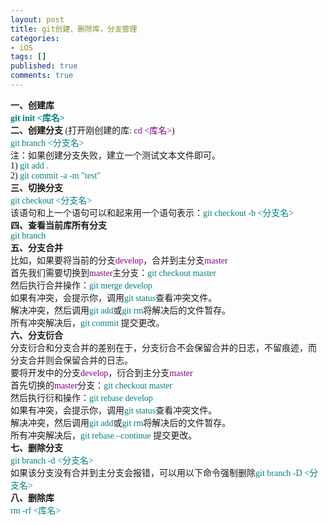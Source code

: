 ```yaml
---
layout: post
title: git创建、删除库，分支管理
categories:
- iOS
tags: []
published: true
comments: true
---
```

<p><div><span style="font-family: 'Arial Black';"><b>一、创建库</b></span></div>
<div><span style="color: #008080; font-family: 'Arial Black';"><b>git init &lt;库名&gt;</b></span></div>
<span style="font-family: 'Arial Black';"><b>二、创建分支 </b>(打开刚创建的库: <span style="color: #800080;">cd &lt;库名&gt;</span>)</span>
<div><span style="color: #008080; font-family: 'Arial Black';">git branch &lt;分支名&gt;</span></div>
<div><span style="font-family: 'Arial Black';">注：如果创建分支失败，建立一个测试文本文件即可。</span></div>
<div><span style="font-family: 'Arial Black';">1) <span style="color: #008080;">git add .</span></span></div>
<div><span style="font-family: 'Arial Black';">2) <span style="color: #008080;">git commit -a -m "test"</span></span></div>
<div><span style="font-family: 'Arial Black';"><b>三、切换分支</b></span></div>
<div>
<div><span style="color: #008080; font-family: 'Arial Black';">git checkout &lt;分支名&gt; </span></div>
<div><span style="font-family: 'Arial Black';">该语句和上一个语句可以和起来用一个语句表示：<span style="color: #008080;">git checkout -b &lt;分支名&gt;</span></span></div>
</div>
<div><span style="font-family: 'Arial Black';"><b>四、查看当前库所有分支</b></span></div>
<div><span style="font-family: 'Arial Black';"><span style="color: #008080;">git branch</span></span></div>
<div>
<div><span style="font-family: 'Arial Black';"><b>五、分支合并</b></span></div>
<div><span style="font-family: 'Arial Black';">比如，如果要将当前的分支<span style="color: #800080;">develop</span>，合并到主分支<span style="color: #800080;">master</span></span></div>
<div><span style="font-family: 'Arial Black';">首先我们需要切换到<span style="color: #800080;">master</span>主分支：<span style="color: #008080;">git checkout master</span></span></div>
<div><span style="font-family: 'Arial Black';">然后执行合并操作：<span style="color: #008080;">git merge develop</span></span></div>
<div><span style="font-family: 'Arial Black';">如果有冲突，会提示你，调用<span style="color: #008080;">git status</span>查看冲突文件。 </span></div>
<div><span style="font-family: 'Arial Black';">解决冲突，然后调用<span style="color: #008080;">git add</span>或<span style="color: #008080;">git rm</span>将解决后的文件暂存。 </span></div>
<div><span style="font-family: 'Arial Black';">所有冲突解决后，<span style="color: #008080;">git commit </span>提交更改。</span></div>
<div><span style="font-family: 'Arial Black';"><b>六、分支衍合</b></span></div>
<div><span style="font-family: 'Arial Black';">分支衍合和分支合并的差别在于，分支衍合不会保留合并的日志，不留痕迹，而 分支合并则会保留合并的日志。 </span></div>
<div><span style="font-family: 'Arial Black';">要将开发中的分支<span style="color: #800080;">develop</span>，衍合到主分支<span style="color: #800080;">master</span></span></div>
<div><span style="font-family: 'Arial Black';">首先切换的<span style="color: #800080;">master</span>分支：<span style="color: #008080;">git checkout master</span></span></div>
<div><span style="font-family: 'Arial Black';">然后执行衍和操作：<span style="color: #008080;">git rebase develop</span></span></div>
<div><span style="font-family: 'Arial Black';">如果有冲突，会提示你，调用<span style="color: #008080;">git status</span>查看冲突文件。 </span></div>
<div><span style="font-family: 'Arial Black';">解决冲突，然后调用<span style="color: #008080;">git add</span>或<span style="color: #008080;">git rm</span>将解决后的文件暂存。 </span></div>
<div><span style="font-family: 'Arial Black';">所有冲突解决后，<span style="color: #008080;">git rebase –continue</span> 提交更改。</span></div>
<div><span style="font-family: 'Arial Black';"><b>七、删除分支</b></span></div>
<div><span style="color: #008080; font-family: 'Arial Black';">git branch -d &lt;分支名&gt; </span></div>
<div><span style="font-family: 'Arial Black';">如果该分支没有合并到主分支会报错，可以用以下命令强制删除<span style="color: #008080;">git branch -D &lt;分支名&gt;</span></span></div>
</div>
<div><span style="font-family: 'Arial Black';"><b>八、删除库</b></span></div>
<div><span style="color: #008080; font-family: 'Arial Black';">rm -rf &lt;库名&gt;</span></div></p>
